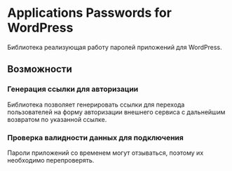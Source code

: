 # Applications Passwords for WordPress
Библиотека реализующая работу паролей приложений для WordPress.

## Возможности

### Генерация ссылки для авторизации
Библиотека позволяет генерировать ссылки для перехода пользователей на форму авторизации внешнего сервиса с дальнейшим возвратом по указанной ссылке.

### Проверка валидности данных для подключения
Пароли приложений со временем могут отзываться, поэтому их необходимо перепроверять.